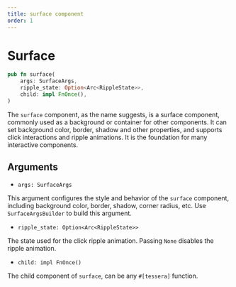 ```yaml
---
title: surface component
order: 1
---
```


# Surface

```rust
pub fn surface(
    args: SurfaceArgs,
    ripple_state: Option<Arc<RippleState>>,
    child: impl FnOnce(),
)
```

The `surface` component, as the name suggests, is a surface component, commonly used as a background or container for other components. It can set background color, border, shadow and other properties, and supports click interactions and ripple animations. It is the foundation for many interactive components.

## Arguments

- `args: SurfaceArgs`

This argument configures the style and behavior of the `surface` component, including background color, border, shadow, corner radius, etc. Use `SurfaceArgsBuilder` to build this argument.

- `ripple_state: Option<Arc<RippleState>>`

The state used for the click ripple animation. Passing `None` disables the ripple animation.

- `child: impl FnOnce()`

The child component of `surface`, can be any `#[tessera]` function.
